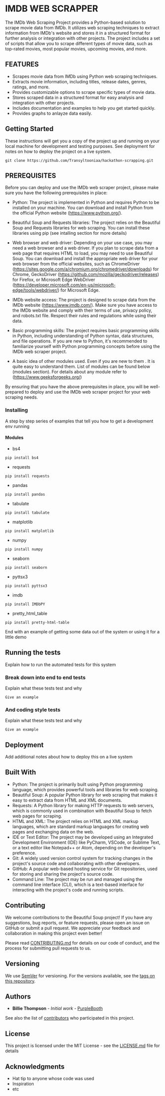 # IMDB WEB SCRAPPER

The IMDb Web Scraping Project provides a Python-based solution to scrape movie data from IMDb. It utilizes web scraping techniques to extract information from IMDb's website and stores it in a structured format for further analysis or integration with other projects. The project includes a set of scripts that allow you to scrape different types of movie data, such as top-rated movies, most popular movies, upcoming movies, and more.

## FEATURES
* Scrapes movie data from IMDb using Python web scraping techniques.
* Extracts movie information, including titles, release dates, genres, ratings, and more.
* Provides customizable options to scrape specific types of movie data.
* Stores scraped data in a structured format for easy analysis and integration with other projects.
* Includes documentation and examples to help you get started quickly.
* Provides graphs to anlayze data easily.

## Getting Started

These instructions will get you a copy of the project up and running on your local machine for development and testing purposes. See deployment for notes on how to deploy the project on a live system.

```
git clone https://github.com/Transyltooniaa/hackathon-scrapping.git
```

## PREREQUISITES
Before you can deploy and use the IMDb web scraper project, please make sure you have the following prerequisites in place:

* Python: The project is implemented in Python and requires Python to be installed on your machine. You can download and install Python from the official Python website (https://www.python.org/).

* Beautiful Soup and Requests libraries: The project relies on the Beautiful Soup and Requests libraries for web scraping. You can install these libraries using pip (see intalling section for more details)

* Web browser and web driver: Depending on your use case, you may need a web browser and a web driver. If you plan to scrape data from a web page that requires HTML to load, you may need to use Beautiful Soup. You can download and install the appropriate web driver for your web browser from the official websites, such as ChromeDriver (https://sites.google.com/a/chromium.org/chromedriver/downloads) for Chrome, GeckoDriver (https://github.com/mozilla/geckodriver/releases) for Firefox, or Microsoft Edge WebDriver (https://developer.microsoft.com/en-us/microsoft-edge/tools/webdriver/) for Microsoft Edge.

* IMDb website access: The project is designed to scrape data from the IMDb website (https://www.imdb.com/). Make sure you have access to the IMDb website and comply with their terms of use, privacy policy, and robots.txt file. Respect their rules and regulations while using their data.

* Basic programming skills: The project requires basic programming skills in Python, including understanding of Python syntax, data structures, and file operations. If you are new to Python, it's recommended to familiarize yourself with Python programming concepts before using the IMDb web scraper project.

* A basic idea of other modules used. Even if you are new to them . It is quite easy to understand them. List of modules can be found below (modules section). For details about any module refer to (https://www.geeksforgeeks.org/)

By ensuring that you have the above prerequisites in place, you will be well-prepared to deploy and use the IMDb web scraper project for your web scraping needs.


### Installing

A step by step series of examples that tell you how to get a development env running


#### Modules
* bs4
```
pip install bs4 
```
* requests
```
pip install requests
```
* pandas
```
pip install pandas
```
* tabulate 
```
pip install tabulate
```
* matplotlib
```
pip install matplotlib
```
* numpy
```
pip install numpy
```
* seaborn
```
pip install seaborn
```
* pyttsx3
```
pip install pyttsx3
```
* imdb
```
pip install IMDbPY
```
* pretty_html_table
```
pip install pretty-html-table
```

End with an example of getting some data out of the system or using it for a little demo

## Running the tests

Explain how to run the automated tests for this system

### Break down into end to end tests

Explain what these tests test and why

```
Give an example
```

### And coding style tests

Explain what these tests test and why

```
Give an example
```

## Deployment

Add additional notes about how to deploy this on a live system

## Built With

* Python: The project is primarily built using Python programming language, which provides powerful tools and libraries for web scraping.
* Beautiful Soup: A popular Python library for web scraping that makes it easy to extract data from HTML and XML documents.
* Requests: A Python library for making HTTP requests to web servers, which is commonly used in combination with Beautiful Soup to fetch web pages for scraping.
* HTML and XML: The project relies on HTML and XML markup languages, which are standard markup languages for creating web pages and exchanging data on the web.
* IDE or Text Editor: The project may be developed using an Integrated Development Environment (IDE) like PyCharm, VSCode, or Sublime Text, or a text editor like Notepad++ or Atom, depending on the developer's preference.
* Git: A widely used version control system for tracking changes in the project's source code and collaborating with other developers.
* GitHub: A popular web-based hosting service for Git repositories, used for storing and sharing the project's source code.
* Command Line: The project may be run and managed using the command line interface (CLI), which is a text-based interface for interacting with the project's code and running scripts.

## Contributing

We welcome contributions to the Beautiful Soup project! If you have any suggestions, bug reports, or feature requests, please open an issue on GitHub or submit a pull request. We appreciate your feedback and collaboration in making this project even better!

Please read [CONTRIBUTING.md](https://gist.github.com/PurpleBooth/b24679402957c63ec426) for details on our code of conduct, and the process for submitting pull requests to us.

## Versioning

We use [SemVer](http://semver.org/) for versioning. For the versions available, see the [tags on this repository](https://github.com/your/project/tags). 

## Authors

* **Billie Thompson** - *Initial work* - [PurpleBooth](https://github.com/PurpleBooth)

See also the list of [contributors](https://github.com/your/project/contributors) who participated in this project.

## License

This project is licensed under the MIT License - see the [LICENSE.md](LICENSE.md) file for details

## Acknowledgments

* Hat tip to anyone whose code was used
* Inspiration
* etc
